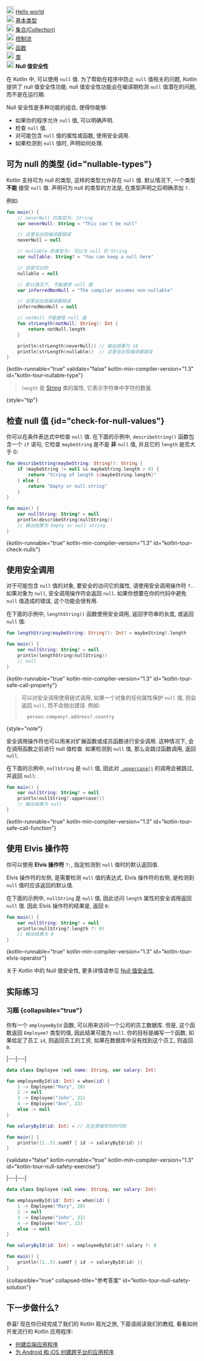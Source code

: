 [//]: # (title: Null 值安全性)

<tldr>
    <p><img src="icon-1-done.svg" width="20" alt="第 1 步" /> <a href="kotlin-tour-hello-world.md">Hello world</a><br />
        <img src="icon-2-done.svg" width="20" alt="第 2 步" /> <a href="kotlin-tour-basic-types.md">基本类型</a><br />
        <img src="icon-3-done.svg" width="20" alt="第 3 步" /> <a href="kotlin-tour-collections.md">集合(Collection)</a><br />
        <img src="icon-4-done.svg" width="20" alt="第 4 步" /> <a href="kotlin-tour-control-flow.md">控制流</a><br />
        <img src="icon-5-done.svg" width="20" alt="第 5 步" /> <a href="kotlin-tour-functions.md">函数</a><br />
        <img src="icon-6-done.svg" width="20" alt="第 6 步" /> <a href="kotlin-tour-classes.md">类</a><br />
        <img src="icon-7.svg" width="20" alt="第 7 步" /> <strong>Null 值安全性</strong><br /></p>
</tldr>

在 Kotlin 中, 可以使用 `null` 值. 为了帮助在程序中防止 `null` 值相关的问题, Kotlin 提供了 null 值安全性功能.
null 值安全性功能会在编译期检测 `null` 值潜在的问题, 而不是在运行期.

Null 安全性是多种功能的组合, 使得你能够:
* 如果你的程序允许 `null` 值, 可以明确声明.
* 检查 `null` 值.
* 对可能包含 `null` 值的属性或函数, 使用安全调用.
* 如果检测到 `null` 值时, 声明如何处理.

## 可为 null 的类型 {id="nullable-types"}

Kotlin 支持可为 null 的类型, 这样的类型允许存在 `null` 值.
默认情况下, 一个类型 **不能** 接受 `null` 值.
声明可为 null 的类型的方法是, 在类型声明之后明确添加 `?`.

例如:

```kotlin
fun main() {
    // neverNull 的类型为: String
    var neverNull: String = "This can't be null"

    // 这里会出现编译器错误
    neverNull = null

    // nullable 的类型为: 可以为 null 的 String
    var nullable: String? = "You can keep a null here"

    // 这是可以的
    nullable = null

    // 默认情况下, 不能接受 null 值
    var inferredNonNull = "The compiler assumes non-nullable"

    // 这里会出现编译器错误
    inferredNonNull = null

    // notNull 不能接受 null 值
    fun strLength(notNull: String): Int {
        return notNull.length
    }

    println(strLength(neverNull)) // 输出结果为 18
    println(strLength(nullable))  // 这里会出现编译器错误
}
```
{kotlin-runnable="true" validate="false" kotlin-min-compiler-version="1.3" id="kotlin-tour-nullable-type"}

> `length` 是 [String](https://kotlinlang.org/api/latest/jvm/stdlib/kotlin/-string/) 类的属性,
> 它表示字符串中字符的数量.
>
{style="tip"}

## 检查 null 值 {id="check-for-null-values"}

你可以在条件表达式中检查 `null` 值.
在下面的示例中, `describeString()` 函数包含一个 `if` 语句,
它检查 `maybeString` 是不是 **非** `null` 值, 并且它的 `length` 是否大于 0:

```kotlin
fun describeString(maybeString: String?): String {
    if (maybeString != null && maybeString.length > 0) {
        return "String of length ${maybeString.length}"
    } else {
        return "Empty or null string"
    }
}

fun main() {
    var nullString: String? = null
    println(describeString(nullString))
    // 输出结果为 Empty or null string
}
```
{kotlin-runnable="true" kotlin-min-compiler-version="1.3" id="kotlin-tour-check-nulls"}

## 使用安全调用

对于可能包含 `null` 值的对象, 要安全的访问它的属性, 请使用安全调用操作符 `?.`.
如果对象为 `null`, 安全调用操作符会返回 `null`.
如果你想要在你的代码中避免 `null` 值造成的错误, 这个功能会很有用.

在下面的示例中, `lengthString()` 函数使用安全调用, 返回字符串的长度, 或返回 `null` 值:

```kotlin
fun lengthString(maybeString: String?): Int? = maybeString?.length

fun main() {
    var nullString: String? = null
    println(lengthString(nullString))
    // null
}
```
{kotlin-runnable="true" kotlin-min-compiler-version="1.3" id="kotlin-tour-safe-call-property"}

> 可以对安全调用使用链式调用, 如果一个对象的任何属性保护 `null` 值, 则会返回 `null`, 而不会抛出错误.
> 例如:
> ```kotlin
>   person.company?.address?.country
> ```
>
{style="note"}

安全调用操作符也可以用来对扩展函数或成员函数进行安全调用.
这种情况下, 会在调用函数之前进行 null 值检查.
如果检测到 `null` 值, 那么会跳过函数调用, 返回 `null`.

在下面的示例中, `nullString` 是 `null` 值, 因此对 [`.uppercase()`](https://kotlinlang.org/api/latest/jvm/stdlib/kotlin.text/uppercase.html)
的调用会被跳过, 并返回 `null`:

```kotlin
fun main() {
    var nullString: String? = null
    println(nullString?.uppercase())
    // 输出结果为 null
}
```
{kotlin-runnable="true" kotlin-min-compiler-version="1.3" id="kotlin-tour-safe-call-function"}

## 使用 Elvis 操作符

你可以使用 **Elvis 操作符** `?:`, 指定检测到 `null` 值时的默认返回值.

Elvis 操作符的左侧, 是需要检测 `null` 值的表达式.
Elvis 操作符的右侧, 是检测到 `null` 值时应该返回的默认值.

在下面的示例中, `nullString` 是 `null` 值, 因此访问 `length` 属性的安全调用返回 `null` 值.
因此 Elvis 操作符的结果是, 返回 `0`:

```kotlin
fun main() {
    var nullString: String? = null
    println(nullString?.length ?: 0)
    // 输出结果为 0
}
```
{kotlin-runnable="true" kotlin-min-compiler-version="1.3" id="kotlin-tour-elvis-operator"}

关于 Kotlin 中的 Null 值安全性, 更多详情请参见 [Null 值安全性](null-safety.md).

## 实际练习

### 习题 {collapsible="true"}

你有一个 `employeeById` 函数, 可以用来访问一个公司的员工数据库.
但是, 这个函数返回 `Employee?` 类型的值, 因此结果可能为 `null`.
你的目标是编写一个函数, 如果给定了员工 `id`, 则返回员工的工资, 如果在数据库中没有找到这个员工, 则返回 `0`.

|---|---|
```kotlin
data class Employee (val name: String, var salary: Int)

fun employeeById(id: Int) = when(id) {
    1 -> Employee("Mary", 20)
    2 -> null
    3 -> Employee("John", 21)
    4 -> Employee("Ann", 23)
    else -> null
}

fun salaryById(id: Int) = // 在这里编写你的代码

fun main() {
    println((1..5).sumOf { id -> salaryById(id) })
}
```
{validate="false" kotlin-runnable="true" kotlin-min-compiler-version="1.3" id="kotlin-tour-null-safety-exercise"}

|---|---|
```kotlin
data class Employee (val name: String, var salary: Int)

fun employeeById(id: Int) = when(id) {
    1 -> Employee("Mary", 20)
    2 -> null
    3 -> Employee("John", 21)
    4 -> Employee("Ann", 23)
    else -> null
}

fun salaryById(id: Int) = employeeById(id)?.salary ?: 0

fun main() {
    println((1..5).sumOf { id -> salaryById(id) })
}
```
{collapsible="true" collapsed-title="参考答案" id="kotlin-tour-null-safety-solution"}

## 下一步做什么?

恭喜! 现在你已经完成了我们的 Kotlin 观光之旅, 下面请阅读我们的教程, 看看如何开发流行的 Kotlin 应用程序:
* [创建后端应用程序](jvm-create-project-with-spring-boot.md)
* [为 Android 和 iOS 创建跨平台的应用程序](https://www.jetbrains.com/help/kotlin-multiplatform-dev/multiplatform-getting-started.html)
